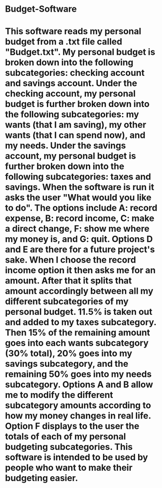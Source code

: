 # Budget-Software
# This software reads my personal budget from a .txt file called "Budget.txt". My personal budget is broken down into the following subcategories: checking account and savings account. Under the checking account, my personal budget is further broken down into the following subcategories: my wants (that I am saving), my other wants (that I can spend now), and my needs. Under the savings account, my personal budget is further broken down into the following subcategories: taxes and savings. When the software is run it asks the user "What would you like to do". The options include A: record expense, B: record income, C: make a direct change, F: show me where my money is, and G: quit. Options D and E are there for a future project's sake. When I choose the record income option it then asks me for an amount. After that it splits that amount accordingly between all my different subcategories of my personal budget. 11.5% is taken out and added to my taxes subcategory. Then 15% of the remaining amount goes into each wants subcategory (30% total), 20% goes into my savings subcategory, and the remaining 50% goes into my needs subcategory. Options A and B allow me to modify the different subcategory amounts according to how my money changes in real life. Option F displays to the user the totals of each of my personal budgeting subcategories. This software is intended to be used by people who want to make their budgeting easier.
